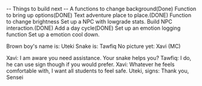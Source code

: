 -- Things to build next --
A functions to change background(Done)
Function to bring up options(DONE)
Text adventure place to place.(DONE)
Function to change brightness
Set up a NPC with lowgrade stats.
Build NPC interaction.(DONE)
Add a day cycle(DONE)
Set up an emotion logging function
Set up a emotion cool down.


Brown boy's name is: Uteki
Snake is: Tawfiq
No picture yet: Xavi (MC)


Xavi: I am aware you need assistance. Your snake helps you?
Tawfiq: I do, he can use sign though if you would prefer.
Xavi: Whatever he feels comfortable with, I want all students to feel safe.
Uteki, signs: Thank you, Sensei